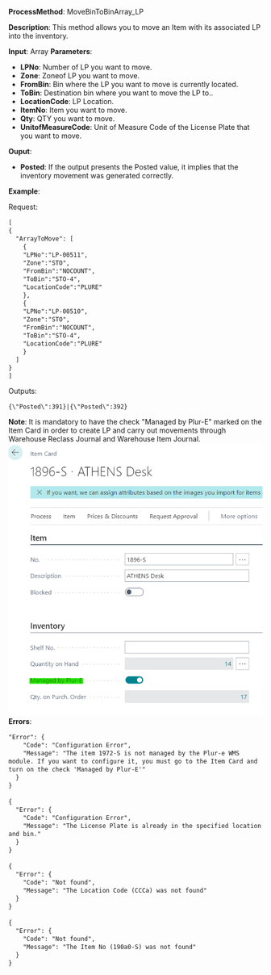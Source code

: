 **ProcessMethod**: MoveBinToBinArray_LP

**Description**:
This method allows you to move an Item with its associated LP into the inventory.

**Input**: Array
**Parameters**: 
-	**LPNo**: Number of LP you want to move.
-	**Zone**: Zoneof LP you want to move.
-	**FromBin**: Bin where the LP you want to move is currently located.
-	**ToBin**: Destination bin where you want to move the LP to..
-	**LocationCode**: LP Location.
-	**ItemNo**: Item you want to move.
-	**Qty**: QTY you want to move.
-	**UnitofMeasureCode**: Unit of Measure Code of the License Plate that you want to move.

**Ouput**: 
-	**Posted**: If the output presents the Posted value, it implies that the inventory movement was generated correctly.


**Example**:

Request:
```
[
{
  "ArrayToMove": [
    {
    "LPNo":"LP-00511",
    "Zone":"STO",
    "FromBin":"NOCOUNT",
    "ToBin":"STO-4",
    "LocationCode":"PLURE"
    },
    {
    "LPNo":"LP-00510",
    "Zone":"STO",
    "FromBin":"NOCOUNT",
    "ToBin":"STO-4",
    "LocationCode":"PLURE"
    }
  ]
}
]
```


Outputs:
```
{\"Posted\":391}|{\"Posted\":392}

```

**Note**: It is mandatory to have the check "Managed by Plur-E" marked on the Item Card in order to create LP and carry out movements through Warehouse Reclass Journal and Warehouse Item Journal.
![image.png](/.attachments/image-2938f245-9765-4198-97d8-43267217c1b2.png)
**Errors**:
```
"Error": {
    "Code": "Configuration Error",
    "Message": "The item 1972-S is not managed by the Plur-e WMS module. If you want to configure it, you must go to the Item Card and turn on the check 'Managed by Plur-E'"
  }
}

{
  "Error": {
    "Code": "Configuration Error",
    "Message": "The License Plate is already in the specified location and bin."
  }
}

{
  "Error": {
    "Code": "Not found",
    "Message": "The Location Code (CCCa) was not found"
  }
}

{
  "Error": {
    "Code": "Not found",
    "Message": "The Item No (190a0-S) was not found"
  }
}
```


